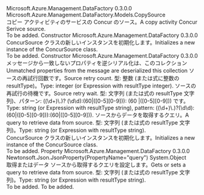 <Type Name="ConcurSource" FullName="Microsoft.Azure.Management.DataFactory.Models.ConcurSource">
  <TypeSignature Language="C#" Value="public class ConcurSource : Microsoft.Azure.Management.DataFactory.Models.CopySource" />
  <TypeSignature Language="ILAsm" Value=".class public auto ansi beforefieldinit ConcurSource extends Microsoft.Azure.Management.DataFactory.Models.CopySource" />
  <TypeSignature Language="DocId" Value="T:Microsoft.Azure.Management.DataFactory.Models.ConcurSource" />
  <TypeSignature Language="VB.NET" Value="Public Class ConcurSource&#xA;Inherits CopySource" />
  <TypeSignature Language="F#" Value="type ConcurSource = class&#xA;    inherit CopySource" />
  <AssemblyInfo>
    <AssemblyName>Microsoft.Azure.Management.DataFactory</AssemblyName>
    <AssemblyVersion>0.3.0.0</AssemblyVersion>
  </AssemblyInfo>
  <Base>
    <BaseTypeName>Microsoft.Azure.Management.DataFactory.Models.CopySource</BaseTypeName>
  </Base>
  <Interfaces />
  <Docs>
    <summary>
            <span data-ttu-id="0801f-101">コピー アクティビティのサービスの Concur のソース。</span><span class="sxs-lookup"><span data-stu-id="0801f-101">A copy activity Concur Serivce source.</span></span>
            </summary>
    <remarks>To be added.</remarks>
  </Docs>
  <Members>
    <Member MemberName=".ctor">
      <MemberSignature Language="C#" Value="public ConcurSource ();" />
      <MemberSignature Language="ILAsm" Value=".method public hidebysig specialname rtspecialname instance void .ctor() cil managed" />
      <MemberSignature Language="DocId" Value="M:Microsoft.Azure.Management.DataFactory.Models.ConcurSource.#ctor" />
      <MemberSignature Language="VB.NET" Value="Public Sub New ()" />
      <MemberType>Constructor</MemberType>
      <AssemblyInfo>
        <AssemblyName>Microsoft.Azure.Management.DataFactory</AssemblyName>
        <AssemblyVersion>0.3.0.0</AssemblyVersion>
      </AssemblyInfo>
      <Parameters />
      <Docs>
        <summary>
            <span data-ttu-id="0801f-102">ConcurSource クラスの新しいインスタンスを初期化します。</span><span class="sxs-lookup"><span data-stu-id="0801f-102">Initializes a new instance of the ConcurSource class.</span></span>
            </summary>
        <remarks>To be added.</remarks>
      </Docs>
    </Member>
    <Member MemberName=".ctor">
      <MemberSignature Language="C#" Value="public ConcurSource (System.Collections.Generic.IDictionary&lt;string,object&gt; additionalProperties = null, object sourceRetryCount = null, object sourceRetryWait = null, object query = null);" />
      <MemberSignature Language="ILAsm" Value=".method public hidebysig specialname rtspecialname instance void .ctor(class System.Collections.Generic.IDictionary`2&lt;string, object&gt; additionalProperties, object sourceRetryCount, object sourceRetryWait, object query) cil managed" />
      <MemberSignature Language="DocId" Value="M:Microsoft.Azure.Management.DataFactory.Models.ConcurSource.#ctor(System.Collections.Generic.IDictionary{System.String,System.Object},System.Object,System.Object,System.Object)" />
      <MemberSignature Language="VB.NET" Value="Public Sub New (Optional additionalProperties As IDictionary(Of String, Object) = null, Optional sourceRetryCount As Object = null, Optional sourceRetryWait As Object = null, Optional query As Object = null)" />
      <MemberSignature Language="F#" Value="new Microsoft.Azure.Management.DataFactory.Models.ConcurSource : System.Collections.Generic.IDictionary&lt;string, obj&gt; * obj * obj * obj -&gt; Microsoft.Azure.Management.DataFactory.Models.ConcurSource" Usage="new Microsoft.Azure.Management.DataFactory.Models.ConcurSource (additionalProperties, sourceRetryCount, sourceRetryWait, query)" />
      <MemberType>Constructor</MemberType>
      <AssemblyInfo>
        <AssemblyName>Microsoft.Azure.Management.DataFactory</AssemblyName>
        <AssemblyVersion>0.3.0.0</AssemblyVersion>
      </AssemblyInfo>
      <Parameters>
        <Parameter Name="additionalProperties" Type="System.Collections.Generic.IDictionary&lt;System.String,System.Object&gt;" />
        <Parameter Name="sourceRetryCount" Type="System.Object" />
        <Parameter Name="sourceRetryWait" Type="System.Object" />
        <Parameter Name="query" Type="System.Object" />
      </Parameters>
      <Docs>
        <param name="additionalProperties"><span data-ttu-id="0801f-103">メッセージから一致しないプロパティを逆シリアル化は、このコレクション</span><span class="sxs-lookup"><span data-stu-id="0801f-103">Unmatched properties from the message are deserialized this collection</span></span></param>
        <param name="sourceRetryCount"><span data-ttu-id="0801f-104">ソースの再試行回数です。</span><span class="sxs-lookup"><span data-stu-id="0801f-104">Source retry count.</span></span> <span data-ttu-id="0801f-105">型: 整数 (または式に整数の resultType)。</span><span class="sxs-lookup"><span data-stu-id="0801f-105">Type: integer (or Expression with resultType integer).</span></span></param>
        <param name="sourceRetryWait"><span data-ttu-id="0801f-106">ソースの再試行の待機です。</span><span class="sxs-lookup"><span data-stu-id="0801f-106">Source retry wait.</span></span> <span data-ttu-id="0801f-107">型: 文字列 (または式の resultType 文字列)、パターン: ((\d+)\.)? (\d\d):(60|([0-5][0-9])): (60 |([0-5][0-9])) です。</span><span class="sxs-lookup"><span data-stu-id="0801f-107">Type: string (or Expression with resultType string), pattern: ((\d+)\.)?(\d\d):(60|([0-5][0-9])):(60|([0-5][0-9])).</span></span></param>
        <param name="query"><span data-ttu-id="0801f-108">ソースからデータを取得するクエリ。</span><span class="sxs-lookup"><span data-stu-id="0801f-108">A query to retrieve data from source.</span></span> <span data-ttu-id="0801f-109">型: 文字列 (または式の resultType 文字列)。</span><span class="sxs-lookup"><span data-stu-id="0801f-109">Type: string (or Expression with resultType string).</span></span></param>
        <summary>
            <span data-ttu-id="0801f-110">ConcurSource クラスの新しいインスタンスを初期化します。</span><span class="sxs-lookup"><span data-stu-id="0801f-110">Initializes a new instance of the ConcurSource class.</span></span>
            </summary>
        <remarks>To be added.</remarks>
      </Docs>
    </Member>
    <Member MemberName="Query">
      <MemberSignature Language="C#" Value="public object Query { get; set; }" />
      <MemberSignature Language="ILAsm" Value=".property instance object Query" />
      <MemberSignature Language="DocId" Value="P:Microsoft.Azure.Management.DataFactory.Models.ConcurSource.Query" />
      <MemberSignature Language="VB.NET" Value="Public Property Query As Object" />
      <MemberSignature Language="F#" Value="member this.Query : obj with get, set" Usage="Microsoft.Azure.Management.DataFactory.Models.ConcurSource.Query" />
      <MemberType>Property</MemberType>
      <AssemblyInfo>
        <AssemblyName>Microsoft.Azure.Management.DataFactory</AssemblyName>
        <AssemblyVersion>0.3.0.0</AssemblyVersion>
      </AssemblyInfo>
      <Attributes>
        <Attribute>
          <AttributeName>Newtonsoft.Json.JsonProperty(PropertyName="query")</AttributeName>
        </Attribute>
      </Attributes>
      <ReturnValue>
        <ReturnType>System.Object</ReturnType>
      </ReturnValue>
      <Docs>
        <summary>
            <span data-ttu-id="0801f-111">取得またはデータ ソースから取得するクエリを設定します。</span><span class="sxs-lookup"><span data-stu-id="0801f-111">Gets or sets a query to retrieve data from source.</span></span> <span data-ttu-id="0801f-112">型: 文字列 (または式の resultType 文字列)。</span><span class="sxs-lookup"><span data-stu-id="0801f-112">Type: string (or Expression with resultType string).</span></span>
            </summary>
        <value>To be added.</value>
        <remarks>To be added.</remarks>
      </Docs>
    </Member>
  </Members>
</Type>